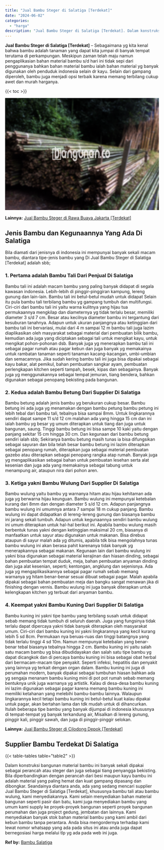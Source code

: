 ```yaml
---
title: "Jual Bambu Steger di Salatiga [Terdekat]"
date: "2024-06-02"
categories: 
  - "harga"
description: "Jual Bambu Steger di Salatiga [Terdekat]. Dalam konstruksi bangunan material bambu ini banyak sekali dipakai sebagai perancah atau steger dan juga sebagai ti..."
---
```


**Jual Bambu Steger di Salatiga \[Terdekat\]** – Sebagaimana yg kita kenal bahwa bambu adalah tanaman yang dapat kita jumpai di banyak tempat terutama di perkampungan. Meskipun zaman telah maju namun pengaplikasian bahan material bambu s/d hari ini tidak sepi dari penggunanya bahkan bahan material bambu ialah bahan material yg banyak digunakan oleh penduduk indonesia selain dr kayu. Selain dari gampang diperoleh, bambu juga menjadi opsi terbaik karena memang terbilang cukup awet dan murah harganya.

{{< toc >}}

![Jual Bambu Steger di Salatiga [Terdekat]](/images/jual-bambu-tali-16.png)

**Lainnya:** [Jual Bambu Steger di Rawa Buaya Jakarta \[Terdekat\]](https://bambu.bangunan.co/jual-bambu-steger-di-rawa-buaya-jakarta-terdekat/)

## Jenis Bambu dan Kegunaannya Yang Ada Di Salatiga

Bila diamati dari jenisnya di indonesia ini mempunyai banyak sekali macam bambu, diantara tipe-jenis bambu yang Di Jual Bambu Steger di Salatiga \[Terdekat\] adalah sbb;

### 1\. Pertama adalah Bambu Tali Dari Penjual Di Salatiga

Bambu tali ini adalah macam bambu yang paling banyak didapat di segala kawasan indonesia. Lebih-lebih di pinggir-pinggiran kampung, lereng gunung dan lain-lain. Bambu tali ini betul-betul mudah untuk didapat Selain itu pula bambu tali terbilang bambu yg gampang tumbuh dan multifungsi. Ciri-ciri dari bambu tali ini yaitu warna kulitnya yang hijau tua permukaannya mengkilap dan diameternya yg tidak terlalu besar, memiliki diameter 3 s/d 7 cm. Besar atau kecilnya diameter bambu ini tergantung dari kesuburan tanahnya. Adapun untuk ukuran panjangnya atau ketinggian dari bambu tali ini bervariasi, mulai dari 4 m sampai 12 m bambu tali juga lazim diaplikasikan oleh masyarakat sebagai material dari pembuatan bilik bambu, kemudian ada juga yang diciptakan sebagai tali untuk mengikat kayu, untuk mengikat pohon-pohonan dsb. Banyak juga yg menerapkan bambu tali ini sebagai pagar rumah atau pagar kebun dan juga banyak yg memakainya untuk rambatan tanaman seperti tanaman kacang-kacangan, umbi-umbian dan semacamnya. Jika sudah kering bambu tali ini juga bisa dipakai sebagai kayu bakar, alat pemikul, bahan pembuatan sangkar ayam, pembuatan perlengkapan kitchen seperti tampah, besek, kipas dan sebagainya. Banyak juga yg menggunakannya sebagai tempat jemuran, tiang bendera, bahkan digunakan sebagai penopang bekisting pada bangunan.

### 2\. Kedua adalah Bambu Betung Dari Supplier Di Salatiga

Bambu betung adalah jenis bambu yg berukuran cukup besar. Bambu betung ini ada juga yg menamakan dengan bambu petung bambu petung ini lebih tebal dari bambu tali, tebalnya bisa sampai 8mm. Untuk lingkarannya sendiri dapat sampe 11 s/d 12 cm malahan ada yang hingga 15 cm dan ini ialah bambu yg besar yg umum diterapkan untuk tiang dan juga untuk bangunan, saung. Tinggi bambu betung ini bisa sampe 10 kaki yaitu dengan panjang sekitar 15 cm hingga 30 cm. Dan kegunaan dari bambu betung sendiri ialah sbb; Sekiranya bambu betung masih tunas ia bisa difungsikan sebagai sayuran dan bila telah besar bambu betung ini lazim diterapkan sebagai penopang rumah, diterapkan juga sebagai material pembuatan gazebo atau diterapkan sebagai penopang rangka atap rumah. Banyak juga yg mengaplikasikan sebagai bahan untuk pembuatan lesehan serta alat kesenian dan juga ada yang memakainya sebagai tabung untuk menampung air, ataupun nira dari pohon aren.

### 3\. Ketiga yakni Bambu Wulung Dari Supplier Di Salatiga

Bambu wulung yaitu bambu yg warnanya hitam atau hijau kehitaman ada juga yg berwarna hijau keunguan. Bambu wulung ini mempunyai ketebalan kurang dari 8mm dan dengan diameter 5 s/d 12 cm. Adapun panjangnya bambu wulung ini umumnya antara 7 sampai 18 m cukup panjang. Bambu wulung ini dapat didapatkan di lereng-lereng gunung dan biasanya bambu ini jarang sekali tumbuh. Adapun untuk kegunaannya sendiri bambu wulung ini umum diterapkan untuk hal-hal berikut ini. Apabila bambu wulung masih berbentuk tunas yakni dengan ketinggian maksimal 20 cm, biasanya di manfaatkan untuk sayur atau digunakan untuk makanan. Bisa direbus ataupun di sayur malah ada yg ditumis, apabila tdk bisa mengolahnya tunas bambu wulung ini akan berasa pahit karenanya tidak banyak yg menerapkannya sebagai makanan. Kegunaan lain dari bambu wulung ini yakni bisa digunakan sebagai material kerajinan dan hiasan dinding, sebagai bahan pembuatan tempat duduk, meja, bahan pembuatan anyaman dinding dan juga alat kesenian, seperti; kentongan, angklung dan sejenisnya. Ada juga yg mengaplikasikannya sebagai pagar rumah sebab memang warnanya yg hitam benar-benar sesuai dibuat sebagai pagar. Malah apabila dipakai sebagai bahan pembuatan meja dan bangku sangat menawan jika di finishing dengan vernis. Bambu wulung ini juga banyak diterapkan untuk kelengkapan kitchen yg terbuat dari anyaman bambu.

### 4\. Keempat yakni Bambu Kuning Dari Supplier Di Salatiga

Bambu kuning ini yakni tipe bambu yang terbilang susah untuk didapat sebab memang tidak tumbuh di seluruh daerah. Juga yang fungsinya tidak terlalu dapat dipercaya yakni tidak banyak diterapkan oleh masyarakat umum. Ciri-ciri dari bambu kuning ini yakni lingkarannya yang kecil kurang lebih 5 sd 8cm. Permukaan nya beruas-ruas dan tinggi batangnya yang tidak terlalu tinggi 4 sd 10m. Namun mempunyai ketebalan yang benar-benar tebal biasanya tebalnya hingga 2 cm. Bambu kuning ini yaitu salah satu macam bambu yg bisa dibudidayakan dan salah satu tipe bambu yg dapat dicangkok dan di percaya bambu kuning ini bisa sebagai obat herbal dari bermacam-macam tipe penyakit. Seperti infeksi, hepatitis dan penyakit yang lainnya yg terkait dengan organ dalam. Bambu kuning ini juga di perumahan modern, banyak dipakai sebagai tumbuhan hiasan bahkan ada yg sengaja menanam bambu kuning mini di pot pot rumah sebab memang bentuknya unik juga warnanya yg artistik. Kalau di desa-desa bambu kuning ini lazim digunakan sebagai pagar karena memang bambu kuning ini memiliki ketahanan yang melebihi bambu-bambu lainnya. Walaupun lingkarannya kecil tetapi bambu kuning ini betul-betul kuat kalau dipakai untuk pagar, akan bertahan lama dan tdk mudah untuk di dihancurkan. Itulah beberapa tipe bambu yang banyak dijumpai di indonesia khususnya di tempat-tempat yg banyak terkandung air, Misalkan di lereng gunung, pinggir kali, pinggir sawah, dan juga di pinggir-pinggir selokan.

**Lainnya:** [Jual Bambu Steger di Cilodong Depok \[Terdekat\]](https://bambu.bangunan.co/jual-bambu-steger-di-cilodong-depok-terdekat/)

## Supplier Bambu Terdekat Di Salatiga

{{< table-tables table="table2" >}}

Dalam konstruksi bangunan material bambu ini banyak sekali dipakai sebagai perancah atau steger dan juga sebagai tiang penyangga bekisting. Bila diperbandingkan dengan perancah dari besi maupun kayu bambu ini adalah material yang paling hemat dan kuat gampang dipasang dan dibongkar. Seandainya diantara anda, ada yang sedang mencari supplier Jual Bambu Steger di Salatiga \[Terdekat\], khususnya bambu tali atau bambu wulung, kami menyediakannya. Kami selain menyediakan bahan material bangunan seperti pasir dan batu, kami juga menyediakan bambu yang umum kami supply ke proyek-proyek bangunan seperti proyek bangunan perumahan dan juga project gedung, jembatan dan lainnya. Kami menyediakan banyak stok bahan material bambu yang kami ambil dari kebun bambu tanpa perantara. Anda bisa mengordernya terhadap kami lewat nomor whatsapp yang ada pada situs ini atau anda juga dapat bernegosiasi harga melalui tlp yg ada pada web ini juga.

**Ref by:** [Bambu Salatiga](https://id.wikipedia.org/wiki/Bambu)
